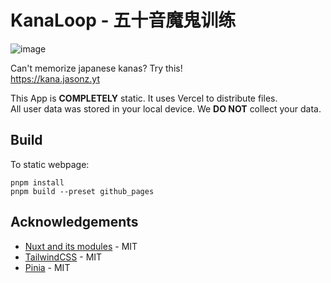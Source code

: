 # KanaLoop - 五十音魔鬼训练

![image](https://github.com/user-attachments/assets/8b076d87-e8f7-4df6-bc0a-af4fa5863135)

Can't memorize japanese kanas? Try this!  
https://kana.jasonz.yt

This App is **COMPLETELY** static. It uses Vercel to distribute files.  
All user data was stored in your local device. We **DO NOT** collect your data.

## Build

To static webpage:

```shell
pnpm install
pnpm build --preset github_pages
```

## Acknowledgements

- [Nuxt and its modules](https://github.com/nuxt) - MIT
- [TailwindCSS](https://github.com/tailwindlabs/tailwindcss) - MIT
- [Pinia](https://github.com/vuejs/pinia) - MIT
